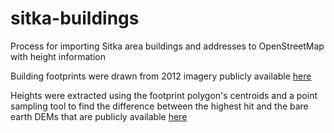 # sitka-buildings
Process for importing Sitka area buildings and addresses to OpenStreetMap with height information

Building footprints were drawn from 2012 imagery publicly available [here](http://dggs.alaska.gov/file_transfer/CityOfSitka_data/Imagery%20Sid/)

Heights were extracted using the footprint polygon's centroids and a point sampling tool to find the difference between the highest hit and the bare earth DEMs that are publicly available [here](http://dggs.alaska.gov/file_transfer/CityOfSitka_data/LiDAR%20Originals/)
